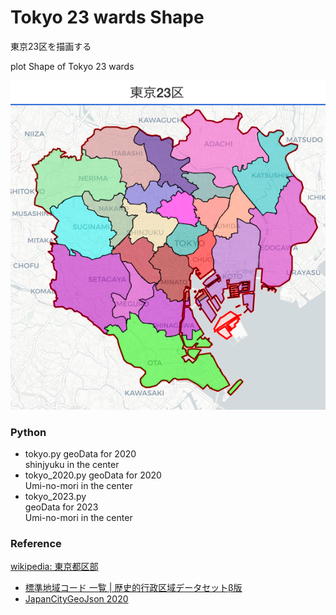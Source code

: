 Tokyo 23 wards Shape
===============

東京23区を描画する

plot Shape of Tokyo 23 wards

![tokyo 23 wards](https://github.com/ohwada/World_Countries/blob/main/folium/tokyo_23_wards_shape/screenshots/tokyo_23_wards_shape.png)

### Python  

- tokyo.py
geoData for 2020  
shinjyuku in the center    
- tokyo_2020.py
geoData for 2020  
Umi-no-mori in the center  
- tokyo_2023.py  
geoData for 2023  
Umi-no-mori in the center  

### Reference

[wikipedia: 東京都区部](https://ja.wikipedia.org/wiki/%E6%9D%B1%E4%BA%AC%E9%83%BD%E5%8C%BA%E9%83%A8)
- [標準地域コード 一覧 | 歴史的行政区域データセットβ版](https://geoshape.ex.nii.ac.jp/city/code/)
- [JapanCityGeoJson 2020](https://github.com/niiyz/JapanCityGeoJson)



